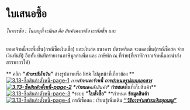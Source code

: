 # ใบเสนอซื้อ

######  ในการซือ : ในเมนุนี้จะมีผล คือ สินค้าคงเหลือจะเพิ่มขึ้น และ
ยอดเจ้าหนี้จะเพื่มขึ้น(กรณีซื้อเงินเชื่อ) และเงินสด ธนาคาร บัตรเคริดต
จะลดลงขึ้น(กรณีซื้อสด จ่ายเงินทันที) อีกทั้ง บันทึกรายงานภาษีมูลค่าเพิ่ม และ
ภาษีหัก ณ.ที่จ่าย(ที่เราหักจากเจ้าหนี้และนำส่งสรรพากรให้)

** คลิก  _**“อักษรสีน้ำเงิน”**_ ล่างรูปภาพเพื่อ link ไปดูหน้าที่เกี่ยวข้อง **
[![3.13-ซื้อสินค้าตั้งหนี้-page-1](http://www.smlaccount.com/manual/wp-content/uploads/2017/10/3.13-ซื้อสินค้าตั้งหนี้-page-1.jpg)](http://www.smlaccount.com/manual/wp-content/uploads/2017/10/3.13-ซื้อสินค้าตั้งหนี้-page-1.jpg)
*การ**กำหนดเจ้าหนี้**
**การ[**กำหนดรูปแบบเอกสาร**](http://www.smlaccount.com/manual/?page_id=416)
[![3.13-ซื้อสินค้าตั้งหนี้-page-2](http://www.smlaccount.com/manual/wp-content/uploads/2017/10/3.13-ซื้อสินค้าตั้งหนี้-page-2.jpg)](http://www.smlaccount.com/manual/wp-content/uploads/2017/10/3.13-ซื้อสินค้าตั้งหนี้-page-2.jpg)
*กำหนด**คลังสินค้า** **กำหนด**พื้นที่เก็บสินค้า**
[![3.13-ซื้อสินค้าตั้งหนี้-page-3](http://www.smlaccount.com/manual/wp-content/uploads/2017/10/3.13-ซื้อสินค้าตั้งหนี้-page-3.jpg)](http://www.smlaccount.com/manual/wp-content/uploads/2017/10/3.13-ซื้อสินค้าตั้งหนี้-page-3.jpg) *ระบบ
**"ใบสั่งซื้อ"** **กำหนด **ข้อมูลสินค้า**
[![3.13-ซื้อสินค้าตั้งหนี้-page-4](http://www.smlaccount.com/manual/wp-content/uploads/2017/10/3.13-ซื้อสินค้าตั้งหนี้-page-4.jpg)](http://www.smlaccount.com/manual/wp-content/uploads/2017/10/3.13-ซื้อสินค้าตั้งหนี้-page-4.jpg) กรณีซื้อสด :
เรียนรู้เพิ่มเติม **[
_“วิธีการจ่ายชำระเงินทุกเมนู”_](http://www.smlaccount.com/manual/?page_id=369)**  

